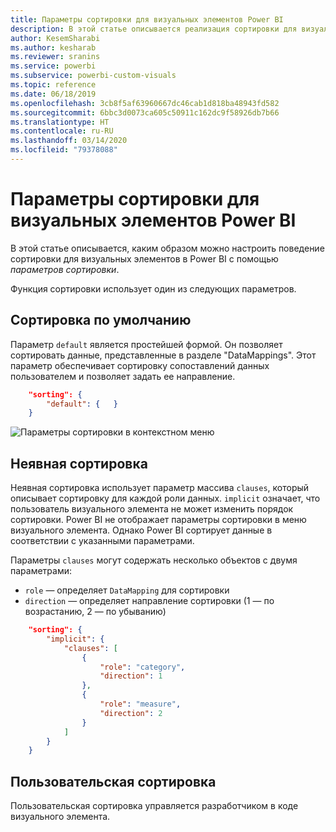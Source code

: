 ```yaml
---
title: Параметры сортировки для визуальных элементов Power BI
description: В этой статье описывается реализация сортировки для визуальных элементов Power BI.
author: KesemSharabi
ms.author: kesharab
ms.reviewer: sranins
ms.service: powerbi
ms.subservice: powerbi-custom-visuals
ms.topic: reference
ms.date: 06/18/2019
ms.openlocfilehash: 3cb8f5af63960667dc46cab1d818ba48943fd582
ms.sourcegitcommit: 6bbc3d0073ca605c50911c162dc9f58926db7b66
ms.translationtype: HT
ms.contentlocale: ru-RU
ms.lasthandoff: 03/14/2020
ms.locfileid: "79378088"
---
```

# <a name="sorting-options-for-power-bi-visuals"></a>Параметры сортировки для визуальных элементов Power BI

В этой статье описывается, каким образом можно настроить поведение сортировки для визуальных элементов в Power BI с помощью *параметров сортировки*. 

Функция сортировки использует один из следующих параметров.

## <a name="default-sorting"></a>Сортировка по умолчанию

Параметр `default` является простейшей формой. Он позволяет сортировать данные, представленные в разделе "DataMappings". Этот параметр обеспечивает сортировку сопоставлений данных пользователем и позволяет задать ее направление.

```json
    "sorting": {
        "default": {   }
    }
```

![Параметры сортировки в контекстном меню](media/sort-options/sorting.png)

## <a name="implicit-sorting"></a>Неявная сортировка

Неявная сортировка использует параметр массива `clauses`, который описывает сортировку для каждой роли данных. `implicit` означает, что пользователь визуального элемента не может изменить порядок сортировки. Power BI не отображает параметры сортировки в меню визуального элемента. Однако Power BI сортирует данные в соответствии с указанными параметрами.

Параметры `clauses` могут содержать несколько объектов с двумя параметрами:

- `role` — определяет `DataMapping` для сортировки
- `direction` — определяет направление сортировки (1 — по возрастанию, 2 — по убыванию)

```json
    "sorting": {
        "implicit": {
            "clauses": [
                {
                    "role": "category",
                    "direction": 1
                },
                {
                    "role": "measure",
                    "direction": 2
                }
            ]
        }
    }
```

## <a name="custom-sorting"></a>Пользовательская сортировка

Пользовательская сортировка управляется разработчиком в коде визуального элемента.
